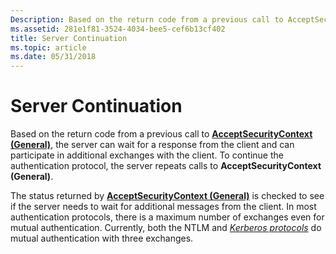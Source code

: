 ```yaml
---
Description: Based on the return code from a previous call to AcceptSecurityContext (General), the server can wait for a response from the client and can participate in additional exchanges with the client.
ms.assetid: 281e1f81-3524-4034-bee5-cef6b13cf402
title: Server Continuation
ms.topic: article
ms.date: 05/31/2018
---
```


# Server Continuation

Based on the return code from a previous call to [**AcceptSecurityContext (General)**](https://msdn.microsoft.com/en-us/library/Aa374703(v=VS.85).aspx), the server can wait for a response from the client and can participate in additional exchanges with the client. To continue the authentication protocol, the server repeats calls to **AcceptSecurityContext (General)**.

The status returned by [**AcceptSecurityContext (General)**](https://msdn.microsoft.com/en-us/library/Aa374703(v=VS.85).aspx) is checked to see if the server needs to wait for additional messages from the client. In most authentication protocols, there is a maximum number of exchanges even for mutual authentication. Currently, both the NTLM and [*Kerberos protocols*](https://msdn.microsoft.com/en-us/library/ms721590(v=VS.85).aspx) do mutual authentication with three exchanges.

 

 




